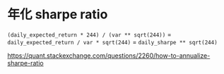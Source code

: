 # 年化 sharpe ratio

`(daily_expected_return * 244) / (var ** sqrt(244))` = `daily_expected_return / var * sqrt(244)` = `daily_sharpe ** sqrt(244)`

https://quant.stackexchange.com/questions/2260/how-to-annualize-sharpe-ratio
